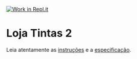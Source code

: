 [![Work in Repl.it](https://classroom.github.com/assets/work-in-replit-14baed9a392b3a25080506f3b7b6d57f295ec2978f6f33ec97e36a161684cbe9.svg)](https://classroom.github.com/online_ide?assignment_repo_id=3819214&assignment_repo_type=AssignmentRepo)
# Loja Tintas 2

Leia atentamente as [instruções](./instruções.md) e a [especificação](./especificação.md).
